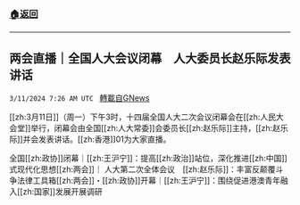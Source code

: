 ###  [:house:返回](README.md)
---


## 两会直播｜全国人大会议闭幕　人大委员长赵乐际发表讲话
`3/11/2024 7:26 AM UTC ` [轉載自GNews](https://gnews.org/articles/2383577)

[[zh:3月11日]]（周一）下午3时，十四届全国人大二次会议闭幕会在[[zh:人民大会堂]]举行，闭幕会由全国[[zh:人大常委]]会委员长[[zh:赵乐际]]主持，[[zh:赵乐际]]并会发表讲话。[[zh:香港]]01为大家直播。

全国[[zh:政协]]闭幕｜[[zh:王沪宁]]：提高[[zh:政治]]站位，深化推进[[zh:中国]]式现代化思想[[zh:两会]]｜ 人大第二次全体会议　[[zh:赵乐际]]：丰富反颠覆斗争法律工具箱[[zh:两会]]・[[zh:政协]]开幕｜[[zh:王沪宁]]：围绕促进港澳青年融入[[zh:国家]]发展开展调研
